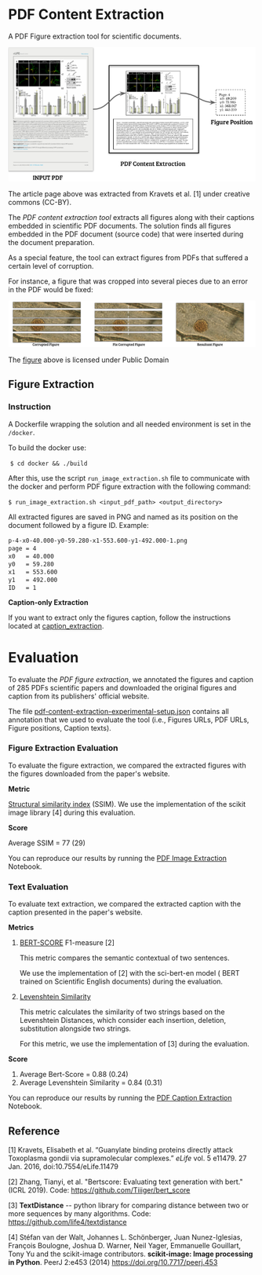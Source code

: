 # PDF Content Extraction 
A  PDF Figure extraction tool for scientific documents.



![](.figs/PDF-content-extraction.png)

The article page above was extracted from Kravets et al. [1] under creative commons (CC-BY).





The *PDF content extraction tool* extracts all figures along with their captions embedded in scientific PDF documents. The solution finds all figures embedded in the PDF document (source code) that were inserted during the document preparation.

As a special feature, the tool can extract figures from PDFs that suffered a certain level of corruption.

For instance, a figure that was cropped into several pieces due to an error in the PDF would be fixed:

![](.figs/PDF-corrupted-figure.png)

The [figure](https://www.flickr.com/photos/146824358@N03/34062338520) above is licensed under Public Domain 





## Figure Extraction

### Instruction

A Dockerfile wrapping the solution and all needed environment is set in the `/docker`. 

To build the docker use:

​	`$ cd docker && ./build`

After this, use the script `run_image_extraction.sh` file to communicate with the docker and perform PDF figure extraction with the following command:

` $ run_image_extraction.sh <input_pdf_path> <output_directory> ` 



All extracted figures are saved in PNG and named as its position on the document followed by a figure ID. Example:

```
p-4-x0-40.000-y0-59.280-x1-553.600-y1-492.000-1.png
page = 4
x0   = 40.000
y0   = 59.280
x1   = 553.600
y1   = 492.000
ID   = 1
```



**Caption-only Extraction**

If you want to extract only the figures caption, follow the instructions located at [caption_extraction](https://github.com/danielmoreira/sciint/tree/pdf-content-extraction/caption_extraction).



# Evaluation

To evaluate the *PDF figure extraction*, we annotated the figures and caption of 285 PDFs scientific papers and downloaded the original figures and caption from its publishers' official website.

The file [pdf-content-extraction-experimental-setup.json](dataset_tasks/pdf-content-extraction/pdf-content-extraction-experimental-setup.json) contains all annotation that we used to evaluate the tool (i.e., Figures URLs, PDF URLs, Figure positions, Caption texts).



### Figure Extraction Evaluation

To evaluate the figure extraction, we compared the extracted figures with the figures downloaded from the paper's website.

**Metric**

[Structural similarity index](https://en.wikipedia.org/wiki/Structural_similarity) (SSIM).
We use the implementation of the scikit image library [4] during this evaluation.

**Score**

Average SSIM  = 77 (29)



You can reproduce our results by running the [PDF Image Extraction](PDF%20Image%20Extraction.ipynb) Notebook.



### Text Evaluation 

To evaluate text extraction, we compared the extracted caption with the caption presented in the paper's website.

**Metrics**

1. [BERT-SCORE](https://arxiv.org/abs/1904.09675) F1-measure [2]

   This metric compares the semantic contextual of two sentences.

   We use the implementation of [2] with the sci-bert-en model ( BERT trained on  Scientific English documents) during the evaluation. 

2. [Levenshtein Similarity](https://en.wikipedia.org/wiki/Levenshtein_distance)

   This metric calculates the similarity of two strings based on the Levenshtein Distances, which consider each insertion, deletion, substitution alongside two strings.

   For this metric, we use the implementation of [3] during the evaluation.

**Score**

1. Average Bert-Score =  0.88 (0.24)
2. Average Levenshtein Similarity = 0.84 (0.31)

You can reproduce our results by running the [PDF Caption Extraction](PDF%20Caption%20Extraction.ipynb) Notebook.



## Reference

[1]  Kravets, Elisabeth et al. “Guanylate binding proteins directly attack Toxoplasma gondii via supramolecular complexes.” *eLife* vol. 5 e11479. 27 Jan. 2016, doi:10.7554/eLife.11479

[2] Zhang, Tianyi, et al. "Bertscore: Evaluating text generation with bert." (ICRL 2019).  Code: https://github.com/Tiiiger/bert_score

[3] **TextDistance** -- python library for comparing distance between two or more sequences by many algorithms. Code: https://github.com/life4/textdistance

[4]  Stéfan van der Walt, Johannes L. Schönberger, Juan Nunez-Iglesias, François Boulogne, Joshua D. Warner, Neil Yager, Emmanuelle Gouillart, Tony Yu and the scikit-image contributors. **scikit-image: Image processing in Python**. PeerJ 2:e453 (2014) https://doi.org/10.7717/peerj.453
